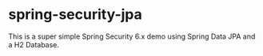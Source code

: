 # spring-security-jpa
This is a super simple Spring Security 6.x demo using Spring Data JPA and a H2 Database.
